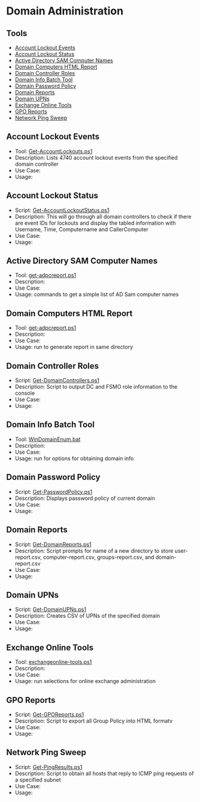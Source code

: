 # Domain Administration

## Tools
- [Account Lockout Events](#account-lockout-eventsm)
- [Account Lockout Status](#account-lockout-status)
- [Active Directory SAM Computer Names](#active-directory-sam-computer-names)
- [Domain Computers HTML Report](#domain-computers-html-report)
- [Domain Controller Roles](#domain-controller-roles)
- [Domain Info Batch Tool](#domain-info-batch-tool)
- [Domain Password Policy](#domain-password-policy)
- [Domain Reports](#domain-reports)
- [Domain UPNs](#domain-upns)
- [Exchange Online Tools](#exchange-online-tools)
- [GPO Reports](#gpo-reports)
- [Network Ping Sweep](#network-ping-sweep)

## Account Lockout Events
- Tool: [Get-AccountLockouts.ps1](/tools/domain/Get-AccountLockouts.ps1)
- Description: Lists 4740 account lockout events from the specified domain controller
- Use Case:
- Usage: 

## Account Lockout Status
- Script: [Get-AccountLockoutStatus.ps1](/tools/domain/Get-AccountLockoutStatus.ps1)
- Description: This will go through all domain controllers to check if there are event IDs for lockouts and display the tabled information with Username, Time, Computername and CallerComputer
- Use Case:
- Usage: 

## Active Directory SAM Computer Names
 - Tool: [get-adpcreport.ps1](/tools/domain/Get-ADSAMComputerNames.ps1)
 - Description: 
 - Use Case:
 - Usage: commands to get a simple list of AD Sam computer names

## Domain Computers HTML Report
 - Tool: [get-adpcreport.ps1](/tools/domain/Get-ADPCReport.ps1)
 - Description: 
 - Use Case: 
 - Usage: run to generate report in same directory

## Domain Controller Roles
- Script: [Get-DomainControllers.ps1](/tools/domain/Get-DomainControllers.ps1)
- Description: Script to output DC and FSMO role information to the console
- Use Case:
- Usage: 

## Domain Info Batch Tool
- Tool: [WinDomainEnum.bat](/tools/domain/WinDomainEnum.bat)
- Description: 
- Use Case: 
- Usage: run for options for obtaining domain info

## Domain Password Policy
- Script: [Get-PasswordPolicy.ps1](/tools/domain/Get-PasswordPolicy.ps1)
- Description: Displays password policy of current domain
- Use Case:
- Usage: 

## Domain Reports
- Script: [Get-DomainReports.ps1](/tools/domain/Get-DomainReports.ps1)
- Description: Script prompts for name of a new directory to store user-report.csv, computer-report.csv, groups-report.csv, and domain-report.csv
- Use Case:
- Usage: 

## Domain UPNs
- Script: [Get-DomainUPNs.ps1](/tools/domain/Get-DomainUPNs.ps1)
- Description: Creates CSV of UPNs of the specified domain
- Use Case:
- Usage: 

## Exchange Online Tools
- Tool: [exchangeonline-tools.ps1](/tools/domain/ExchangeOnline-Tools.ps1)
 - Description: 
 - Use Case:
- Usage: run selections for online exchange administration

## GPO Reports
- Script: [Get-GPOReports.ps1](/tools/domain/Get-GPOReports.ps1)
- Description: Script to export all Group Policy into HTML formatv
- Use Case:
- Usage: 

## Network Ping Sweep
- Script: [Get-PingResults.ps1](/tools/domain/Get-PingResults.ps1)
- Description: Script to obtain all hosts that reply to ICMP ping requests of a specified subnet
- Use Case:
- Usage: 
